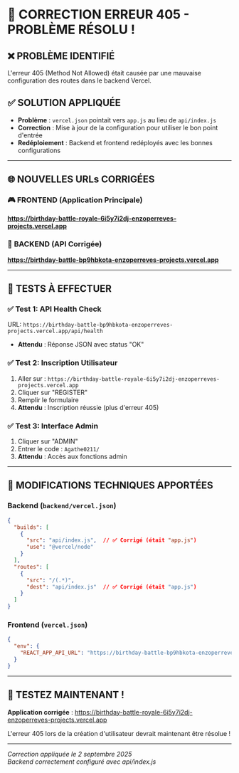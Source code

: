 # 🔧 CORRECTION ERREUR 405 - PROBLÈME RÉSOLU !

## ❌ **PROBLÈME IDENTIFIÉ**
L'erreur 405 (Method Not Allowed) était causée par une mauvaise configuration des routes dans le backend Vercel.

## ✅ **SOLUTION APPLIQUÉE**
- **Problème** : `vercel.json` pointait vers `app.js` au lieu de `api/index.js`
- **Correction** : Mise à jour de la configuration pour utiliser le bon point d'entrée
- **Redéploiement** : Backend et frontend redéployés avec les bonnes configurations

---

## 🌐 **NOUVELLES URLs CORRIGÉES**

### 🎮 **FRONTEND (Application Principale)**
**https://birthday-battle-royale-6i5y7i2dj-enzoperreves-projects.vercel.app**

### 🔧 **BACKEND (API Corrigée)**  
**https://birthday-battle-bp9hbkota-enzoperreves-projects.vercel.app**

---

## 🧪 **TESTS À EFFECTUER**

### ✅ Test 1: API Health Check
URL: `https://birthday-battle-bp9hbkota-enzoperreves-projects.vercel.app/api/health`
- **Attendu** : Réponse JSON avec status "OK"

### ✅ Test 2: Inscription Utilisateur
1. Aller sur : `https://birthday-battle-royale-6i5y7i2dj-enzoperreves-projects.vercel.app`
2. Cliquer sur "REGISTER"
3. Remplir le formulaire
4. **Attendu** : Inscription réussie (plus d'erreur 405)

### ✅ Test 3: Interface Admin
1. Cliquer sur "ADMIN"
2. Entrer le code : `Agathe0211/`
3. **Attendu** : Accès aux fonctions admin

---

## 🔧 **MODIFICATIONS TECHNIQUES APPORTÉES**

### Backend (`backend/vercel.json`)
```json
{
  "builds": [
    {
      "src": "api/index.js",  // ✅ Corrigé (était "app.js")
      "use": "@vercel/node"
    }
  ],
  "routes": [
    {
      "src": "/(.*)",
      "dest": "api/index.js"  // ✅ Corrigé (était "app.js")
    }
  ]
}
```

### Frontend (`vercel.json`)
```json
{
  "env": {
    "REACT_APP_API_URL": "https://birthday-battle-bp9hbkota-enzoperreves-projects.vercel.app"
  }
}
```

---

## 🎯 **TESTEZ MAINTENANT !**

**Application corrigée** : https://birthday-battle-royale-6i5y7i2dj-enzoperreves-projects.vercel.app

L'erreur 405 lors de la création d'utilisateur devrait maintenant être résolue !

---

*Correction appliquée le 2 septembre 2025*  
*Backend correctement configuré avec api/index.js*
